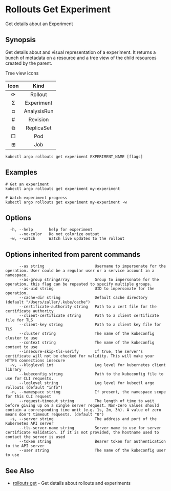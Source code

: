 # Rollouts Get Experiment

Get details about an Experiment

## Synopsis

Get details about and visual representation of a experiment. It returns a bunch of metadata on a resource and a tree view of the child resources created by the parent.
	
Tree view icons

| Icon | Kind |
|:----:|:-----------:|
| ⟳ | Rollout |
| Σ | Experiment |
| α | AnalysisRun |
| # | Revision |
| ⧉ | ReplicaSet |
| □ | Pod |
| ⊞ | Job |

```shell
kubectl argo rollouts get experiment EXPERIMENT_NAME [flags]
```

## Examples

```shell
# Get an experiment
kubectl argo rollouts get experiment my-experiment

# Watch experiment progress
kubectl argo rollouts get experiment my-experiment -w
```

## Options

```
  -h, --help       help for experiment
      --no-color   Do not colorize output
  -w, --watch      Watch live updates to the rollout
```

## Options inherited from parent commands

```
      --as string                      Username to impersonate for the operation. User could be a regular user or a service account in a namespace.
      --as-group stringArray           Group to impersonate for the operation, this flag can be repeated to specify multiple groups.
      --as-uid string                  UID to impersonate for the operation.
      --cache-dir string               Default cache directory (default "/Users/zaller/.kube/cache")
      --certificate-authority string   Path to a cert file for the certificate authority
      --client-certificate string      Path to a client certificate file for TLS
      --client-key string              Path to a client key file for TLS
      --cluster string                 The name of the kubeconfig cluster to use
      --context string                 The name of the kubeconfig context to use
      --insecure-skip-tls-verify       If true, the server's certificate will not be checked for validity. This will make your HTTPS connections insecure
  -v, --kloglevel int                  Log level for kubernetes client library
      --kubeconfig string              Path to the kubeconfig file to use for CLI requests.
      --loglevel string                Log level for kubectl argo rollouts (default "info")
  -n, --namespace string               If present, the namespace scope for this CLI request
      --request-timeout string         The length of time to wait before giving up on a single server request. Non-zero values should contain a corresponding time unit (e.g. 1s, 2m, 3h). A value of zero means don't timeout requests. (default "0")
  -s, --server string                  The address and port of the Kubernetes API server
      --tls-server-name string         Server name to use for server certificate validation. If it is not provided, the hostname used to contact the server is used
      --token string                   Bearer token for authentication to the API server
      --user string                    The name of the kubeconfig user to use
```

## See Also

* [rollouts get](kubectl-argo-rollouts_get.md)	 - Get details about rollouts and experiments
